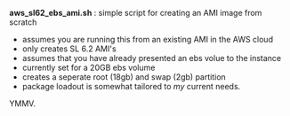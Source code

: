 **aws_sl62_ebs_ami.sh** : simple script for creating an AMI image from scratch  
* assumes you are running this from an existing AMI in the AWS cloud  
* only creates SL 6.2 AMI's  
* assumes that you have already presented an ebs volue to the instance  
* currently set for a 20GB ebs volume  
* creates a seperate root (18gb) and swap (2gb) partition  
* package loadout is somewhat tailored to *my* current needs.  

YMMV.  


